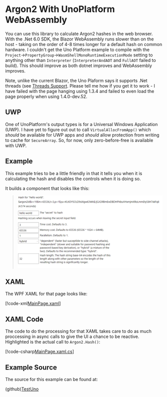 ﻿# Argon2 With UnoPlatform WebAssembly

You can use this library to calculate Argon2 hashes in the web browser.
With the .Net 6.0 SDK, the Blazor WebAssembly runs slower than
on the host - taking on the order of 4-8 times longer for a default
hash on common hardware. I couldn't get the Uno Platform example to
compile with the `Project`->`PropertyGroup`->`WasmShellMonoRuntimeExecutionMode`
setting to anything other than `Interpreter` (`InterpreterAndAOT` and
`FullAOT` failed to build). This should improve as both dotnet improves and
WebAssembly improves.

Note, unlike the current Blazor, the Uno Plaform says it supports
.Net threads (see [Threads Support](https://github.com/unoplatform/Uno.Wasm.Bootstrap#threads-support).
Please tell me how if you get it to work - I have failed with the
page hanging using 1.3.4 and failed to even load the page properly
when using 1.4.0-dev.52.

## UWP

One of UnoPlatform's output types is for a Universal Windows Application (UWP). I have yet
to figure out out to call `VirtualAllocFromApp()` which *should* be available for UWP apps
and *should* allow protection from writing to cache for `SecureArray`. So, for now, only
zero-before-free is available with UWP.

## Example

This example tries to be a little friendly in that it tells you when it is
calculating the hash and disables the controls when it is doing so.

It builds a component that looks like this:

> ![HashComponent](../images/UnoAotWasmPage.PNG)

## XAML

The WPF XAML for that page looks like:

[!code-xml[MainPage.xaml](../../test/TestUno/TestUno.Shared/MainPage.xaml)]

## XAML Code

The code to do the processing for that XAML takes care to do as much
proccessing in async calls to give the UI a chance to be reactive. Highlighted
is the actual call to `Argon2.Hash()`:

[!code-csharp[MainPage.xaml.cs](../../test/TestUno/TestUno.Shared/MainPage.xaml.cs?highlight=135-141)]

## Example Source

The source for this example can be found at:

(github)[TestUno](https://github.com/mheyman/Isopoh.Cryptography.Argon2/blob/master/test/TestUno)